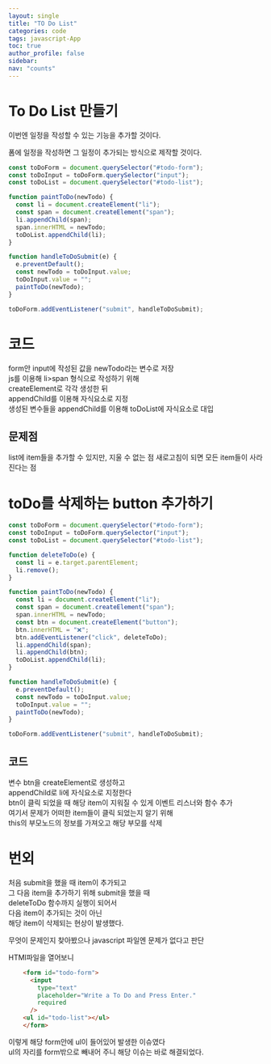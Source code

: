```yaml
---
layout: single
title: "TO Do List"
categories: code
tags: javascript-App
toc: true
author_profile: false
sidebar:
nav: "counts"
---
```


# To Do List 만들기

이번엔 일정을 작성할 수 있는 기능을 추가할 것이다.

폼에 일정을 작성하면 그 일정이 추가되는 방식으로
제작할 것이다.

```javascript
const toDoForm = document.querySelector("#todo-form");
const toDoInput = toDoForm.querySelector("input");
const toDoList = document.querySelector("#todo-list");

function paintToDo(newTodo) {
  const li = document.createElement("li");
  const span = document.createElement("span");
  li.appendChild(span);
  span.innerHTML = newTodo;
  toDoList.appendChild(li);
}

function handleToDoSubmit(e) {
  e.preventDefault();
  const newTodo = toDoInput.value;
  toDoInput.value = "";
  paintToDo(newTodo);
}

toDoForm.addEventListener("submit", handleToDoSubmit);
```

# 코드

form안 input에 작성된 값을 newTodo라는 변수로 저장<br>
js를 이용해 li>span 형식으로 작성하기 위해<br>
createElement로 각각 생성한 뒤<br>
appendChild를 이용해 자식요소로 지정<br>
생성된 변수들을 appendChild를 이용해 toDoList에 자식요소로 대입<br>

## 문제점

list에 item들을 추가할 수 있지만,
지울 수 없는 점
새로고침이 되면 모든 item들이 사라진다는 점

# toDo를 삭제하는 button 추가하기

```javascript
const toDoForm = document.querySelector("#todo-form");
const toDoInput = toDoForm.querySelector("input");
const toDoList = document.querySelector("#todo-list");

function deleteToDo(e) {
  const li = e.target.parentElement;
  li.remove();
}

function paintToDo(newTodo) {
  const li = document.createElement("li");
  const span = document.createElement("span");
  span.innerHTML = newTodo;
  const btn = document.createElement("button");
  btn.innerHTML = "❌";
  btn.addEventListener("click", deleteToDo);
  li.appendChild(span);
  li.appendChild(btn);
  toDoList.appendChild(li);
}

function handleToDoSubmit(e) {
  e.preventDefault();
  const newTodo = toDoInput.value;
  toDoInput.value = "";
  paintToDo(newTodo);
}

toDoForm.addEventListener("submit", handleToDoSubmit);
```

## 코드

변수 btn을 createElement로 생성하고<br>
appendChild로 li에 자식요소로 지정한다<br>
btn이 클릭 되었을 때 해당 item이 지워질 수 있게
이벤트 리스너와 함수 추가<br>
여기서 문제가 어떠한 item들이 클릭 되었는지 알기 위해<br>
this의 부모노드의 정보를 가져오고 해당 부모를 삭제<br>

# 번외
처음 submit을 했을 때 item이 추가되고<br>
그 다음 item을 추가하기 위해 submit을 했을 때<br>
deleteToDo 함수까지 실행이 되어서<br>
다음 item이 추가되는 것이 아닌<br>
해당 item이 삭제되는 현상이 발생했다.<br>

무엇이 문제인지 찾아봤으나 javascript 파일엔 문제가 없다고 판단<br>

HTMl파일을 열어보니<br>

```HTML
    <form id="todo-form">
      <input
        type="text"
        placeholder="Write a To Do and Press Enter."
        required
      />
    <ul id="todo-list"></ul>
    </form>
```

이렇게 해당 form안에 ul이 들어있어 발생한 이슈였다<br>
ul의 자리를 form밖으로 빼내어 주니 해당 이슈는 바로 해결되었다.<br>
